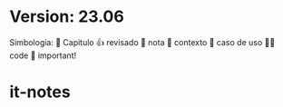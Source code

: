 # Version: 23.06
Simbologia: 
    🤘 Capitulo 
    👍 revisado 
    🦖 nota 
    🚩 contexto
    🐲 caso de uso
    🧑‍💻 code
    🤖 important!

# it-notes



